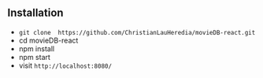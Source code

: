 ## Installation

* `git clone  https://github.com/ChristianLauHeredia/movieDB-react.git`
* cd movieDB-react
* npm install
* npm start
* visit `http://localhost:8080/`

